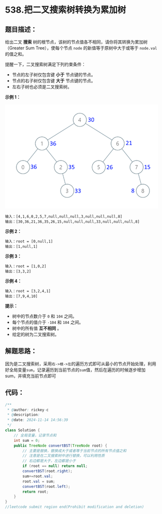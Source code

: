 # 538.把二叉搜索树转换为累加树

## 题目描述：

给出二叉 **搜索** 树的根节点，该树的节点值各不相同，请你将其转换为累加树（Greater Sum Tree），使每个节点 `node` 的新值等于原树中大于或等于 `node.val` 的值之和。

提醒一下，二叉搜索树满足下列约束条件：

+ 节点的左子树仅包含键 **小于** 节点键的节点。
+ 节点的右子树仅包含键 **大于** 节点键的节点。
+ 左右子树也必须是二叉搜索树。

**示例 1：**

**![img](./images/tree.png)**

```
输入：[4,1,6,0,2,5,7,null,null,null,3,null,null,null,8]
输出：[30,36,21,36,35,26,15,null,null,null,33,null,null,null,8]
```

**示例 2：**

```
输入：root = [0,null,1]
输出：[1,null,1]
```

**示例 3：**

```
输入：root = [1,0,2]
输出：[3,3,2]
```

**示例 4：**

```
输入：root = [3,2,4,1]
输出：[7,9,4,10]
```

 

**提示：**

+ 树中的节点数介于 `0` 和 `104` 之间。
+ 每个节点的值介于 `-104` 和 `104` 之间。
+ 树中的所有值 **互不相同** 。
+ 给定的树为二叉搜索树。

## 解题思路：

因为是二叉搜索树，采用`右->根->左`的遍历方式即可从最小的节点开始处理，利用好全局变量`sum`，记录遍历到当前节点的`sum`值，然后在遍历的时候逐步增加sum，并填充当前节点即可

## 代码：

```java
/**
 * @author: rickey-c
 * @description:  
 * @date: 2024-11-14 14:56:39
 */
class Solution {
    // 全局变量，记录节点和
    int sum = 0;
    public TreeNode convertBST(TreeNode root) {
        // 主要是替换，替换成大于或者等于当前节点的所有节点值之和
        // 注意是在二叉搜索树中进行替换，可以利用性质
        // 右边都是大于，左边都是小于
        if (root == null) return null;
        convertBST(root.right);
        sum+=root.val;
        root.val = sum;
        convertBST(root.left);
        return root;
    }
}
//leetcode submit region end(Prohibit modification and deletion)

```

